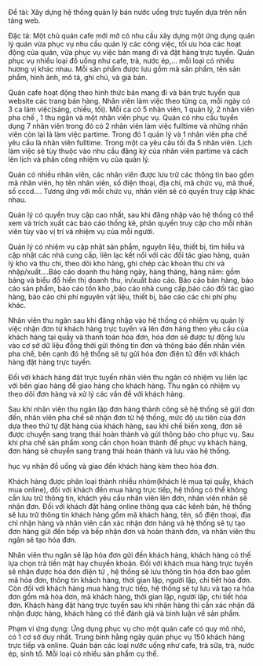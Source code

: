 Đề tài: Xây dựng hệ thống quản lý bán nước uống trực tuyến dựa trên nền tảng web.
 
Đặc tả:
Một chủ quán cafe mới mở có nhu cầu xây dựng một ứng dụng quản lý quán vừa phục vụ nhu cầu quản lý các công việc, tối ưu hóa các hoạt động của quán, vừa phục vụ việc bán mang đi và đặt hàng trực tuyến.
Quán phục vụ nhiều loại đồ uống như cafe, trà, nước ép,… mỗi loại có nhiều hương vị khác nhau. Mỗi sản phẩm được lưu gồm mã sản phẩm, tên sản phẩm, hình ảnh, mô tả, ghi chú, và giá bán.

Quán cafe hoạt động theo hình thức bán mang đi và bán trực tuyến qua website các trang bán hàng. Nhân viên làm việc theo từng ca, mỗi ngày có 3 ca làm việc(sáng, chiều, tối). Mỗi ca có 5 nhân viên, 1 quản lý, 2 nhân viên pha chế , 1 thu ngân và một nhân viên phục vụ. Quán có nhu cầu tuyển dụng 7 nhân viên trong đó có 2 nhân viên làm việc fulltime và những nhân viên còn lại là làm việc partime. Trong đó 1 quản lý và 1 nhân viên pha chế yêu cầu là nhân viên fulltime. Trong một ca yêu cầu tối đa 5 nhân viên. Lịch làm việc sẽ tùy thuộc vào  nhu cầu đăng ký của nhân viên partime và cách lên lịch và phân công nhiệm vụ của quản lý.

Quán có nhiều nhân viên, các nhân viên được lưu trữ các thông tin bao gồm mã nhân viên, họ tên nhân viên, số điện thoại, địa chỉ, mã chức vụ, mã thuế, số cccd…. Tương ứng với mỗi chức vụ, nhân viên sẽ có quyền truy cập khác nhau.

Quản lý có quyền truy cập cao nhất, sau khi đăng nhập vào hệ thống có thể xem và trích xuất các báo cáo thống kê, phân quyền truy cập cho mỗi nhân viên tùy vào vị trí và nhiệm vụ của mỗi người.

Quản lý có nhiệm vụ cập nhật sản phẩm, nguyên liệu, thiết bị, tìm hiểu và cập nhật các nhà cung cấp, liên lạc kết nối với các đối tác giao hàng, quản lý kho và thu chi, theo dõi kho hàng, ghi chép các khoản thu chi và nhập/xuất….Báo cáo doanh thu hàng ngày, hàng tháng, hàng năm: gồm bảng và biểu đồ hiển thị doanh thu, in/xuất báo cáo. Báo cáo bán hàng, báo cáo sản phẩm, báo cáo tồn kho ,báo cáo nhà cung cấp,báo cáo đối tác giao hàng, báo cáo chi phí nguyên vật liệu, thiết bị, báo cáo các chi phí phụ khác.

Nhân viên thu ngân sau khi đăng nhập vào hệ thống có nhiệm vụ quản lý việc  nhận đơn từ khách hàng trực tuyến  và lên đơn hàng theo yêu cầu của khách hàng tại quầy và thanh toán hóa đơn, hóa đơn sẽ được tự động lưu vào cơ sở dữ liệu đồng thời gửi thông tin đơn và thông báo đến nhân viên  pha chế, bên cạnh đó hệ thống sẽ tự gửi hóa đơn điện tử đến với khách hàng đặt hàng trực tuyến.

Đối với khách hàng đặt trực tuyến nhân viên thu ngân có nhiệm vụ liên lạc với bên giao hàng để giao hàng cho khách hàng. Thu ngân có nhiệm vụ theo dõi đơn hàng và xử lý các vấn đề với khách hàng.

Sau khi nhân viên thu ngân lập đơn hàng thành công sẽ hệ thống sẽ gửi đơn đến, nhân viên pha chế  sẽ nhận đơn từ hệ thống, mức độ ưu tiên của đơn dựa theo thứ tự đặt hàng của khách hàng, sau khi chế biến xong, đơn sẽ được chuyển sang trạng thái hoàn thành và gửi thông báo cho phục vụ. Sau khi pha chế sản phẩm xong cần chọn hoàn thành để phục vụ khách hàng, đơn hàng sẽ chuyển sang trạng thái hoàn thành và lưu vào hệ thống.

hục vụ nhận đồ uống và giao đến khách hàng kèm theo hóa đơn.

Khách hàng được phân loại thành nhiều nhóm(khách lẻ mua tại quầy, khách mua online), đối với khách đến mua hàng trực tiếp, hệ thống có thể không cần lưu trữ thông tin, khách yêu cầu nhân viên lên đơn, nhân viên nhân sẽ nhận đơn. Đối với khách đặt hàng online thông qua các kênh bán, hệ thống sẽ lưu trữ thông tin khách hàng gồm mã khách hàng, tên, số điện thoại, địa chỉ nhận hàng và nhân viên cần xác nhận đơn hàng và hệ thống sẽ tự tạo đơn hàng gửi đến bếp và bếp nhận đơn và hoàn thành đơn, và nhân viên thu ngân sẽ tạo hóa đơn. 

Nhân viên thu ngân sẽ  lập hóa đơn gửi đến khách hàng, khách hàng có thể lựa chọn trả tiền mặt hay chuyển khoản. Đối với khách mua hàng trực tuyến sẽ nhận được hóa đơn điện tử , hệ thống sẽ lưu thông tin hóa đơn bao gồm mã hóa đơn, thông tin khách hàng, thời gian lập, người lập, chi tiết hóa đơn. Còn đối với khách hàng mua hàng trực tiếp, hệ thống sẽ tự lưu và tạo ra hóa đơn gồm mã hóa đơn, mã  khách hàng, thời gian lập, người lập, chi tiết hóa đơn. Khách hàng đặt hàng trực tuyến sau khi nhận hàng thì cần xác nhận đã nhận được hàng, khách hàng có thể đánh giá và bình luận về sản phẩm.

Phạm vi ứng dụng: 
Ứng dụng phục vụ cho một quán cafe có quy mô nhỏ, có 1 cơ sở duy nhất. Trung bình hằng ngày quán phục vụ 150 khách hàng trực tiếp và online. Quán bán các loại nước uống như cafe, trà sữa, trà, nước ép, sinh tố. Mỗi loại có nhiều sản phẩm cụ thể. 
